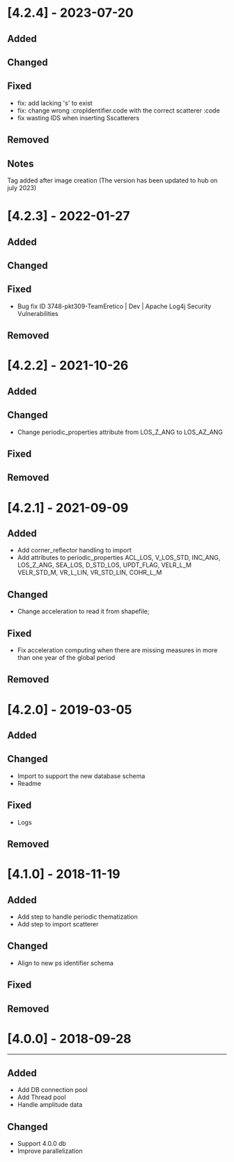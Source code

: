 # [4.2.4] - 2023-07-20

## Added

## Changed

## Fixed
- fix: add lacking 's' to exist
- fix: change wrong :cropIdentifier.code with the correct scatterer :code
- fix wasting IDS when inserting Sscatterers


## Removed

## Notes
Tag added after image creation (The version has been updated to hub on july 2023)


# [4.2.3] - 2022-01-27

## Added

## Changed

## Fixed
- Bug fix ID 3748-pkt309-TeamEretico | Dev | Apache Log4j Security Vulnerabilities

## Removed


# [4.2.2] - 2021-10-26

## Added

## Changed
- Change periodic_properties attribute from LOS_Z_ANG to LOS_AZ_ANG
## Fixed

## Removed

# [4.2.1] - 2021-09-09

## Added
- Add corner_reflector handling to import
- Add attributes to periodic_properties ACL_LOS, V_LOS_STD, INC_ANG, LOS_Z_ANG, SEA_LOS, D_STD_LOS, UPDT_FLAG, VELR_L_M VELR_STD_M, VR_L_LIN, VR_STD_LIN, COHR_L_M
## Changed
- Change acceleration to read it from shapefile;
## Fixed
- Fix acceleration computing when there are missing measures in more than one year of the global period
## Removed

# [4.2.0] - 2019-03-05

## Added

## Changed
- Import to support the new database schema
- Readme

## Fixed
- Logs

## Removed

# [4.1.0] - 2018-11-19

## Added
- Add step to handle periodic thematization
- Add step to import scatterer

## Changed
- Align to new ps identifier schema

## Fixed

## Removed

# [4.0.0] - 2018-09-28
---
## Added
- Add DB connection pool
- Add Thread pool
- Handle amplitude data

## Changed
- Support 4.0.0 db
- Improve parallelization
